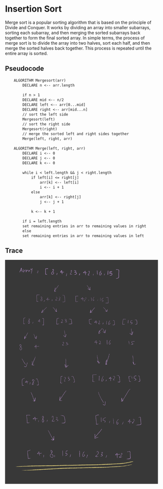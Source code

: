 # Insertion Sort

Merge sort is a popular sorting algorithm that is based on the principle of Divide and Conquer. It works by dividing an array into smaller subarrays, sorting each subarray, and then merging the sorted subarrays back together to form the final sorted array. In simple terms, the process of merge sort is to divide the array into two halves, sort each half, and then merge the sorted halves back together. This process is repeated until the entire array is sorted.


## Pseudocode

```
    ALGORITHM Mergesort(arr)
        DECLARE n <-- arr.length

        if n > 1
        DECLARE mid <-- n/2
        DECLARE left <-- arr[0...mid]
        DECLARE right <-- arr[mid...n]
        // sort the left side
        Mergesort(left)
        // sort the right side
        Mergesort(right)
        // merge the sorted left and right sides together
        Merge(left, right, arr)

    ALGORITHM Merge(left, right, arr)
        DECLARE i <-- 0
        DECLARE j <-- 0
        DECLARE k <-- 0

        while i < left.length && j < right.length
            if left[i] <= right[j]
                arr[k] <-- left[i]
                i <-- i + 1
            else
                arr[k] <-- right[j]
                j <-- j + 1

            k <-- k + 1

        if i = left.length
        set remaining entries in arr to remaining values in right
        else
        set remaining entries in arr to remaining values in left
```

## Trace

![trce](./images/mergesSort.png)
